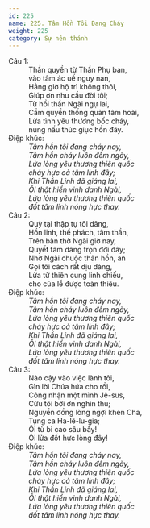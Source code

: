 ```yaml
---
id: 225
name: 225. Tâm Hồn Tôi Đang Cháy
weight: 225
category: Sự nên thánh
---
```

<dl><dt>Câu 1:</dt><dd data-verse="1">Thần quyền từ Thần Phụ ban, <br/>vào tâm ác uế nguy nan, <br/>Hằng giờ hộ trì không thôi, <br/>Giúp ơn nhu cầu đời tôi; <br/>Từ hồi thần Ngài ngự lai, <br/>Cầm quyền thống quản tâm hoài, <br/>Lửa tình yêu thương bốc cháy, <br/>nung nấu thúc giục hồn đây. </dd><dt>Điệp khúc:</dt><dd data-chorus="1"><em>Tâm hồn tôi đang cháy nay, <br/>Tâm hồn cháy luôn đêm ngày, <br/>Lửa lòng yêu thương thiên quốc <br/>cháy hực cả tâm linh đây; <br/>Khi Thần Linh đã giáng lai, <br/>Ôi thật hiển vinh danh Ngài, <br/>Lửa lòng yêu thương thiên quốc <br/>đốt tâm linh nóng hực thay. </em></dd><dt>Câu 2:</dt><dd data-verse="2"> Quỳ tại thập tự tôi dâng, <br/>Hồn linh, thể phách, tâm thần, <br/>Trên bàn thờ Ngài giờ nay, <br/>Quyết tâm dâng trọn đời đây; <br/>Nhờ Ngài chuộc thân hồn, an <br/>Gọi tôi cách rất dịu dàng, <br/>Lửa từ thiên cung linh chiếu, <br/>cho của lễ được toàn thiêu. </dd><dt>Điệp khúc:</dt><dd data-chorus="1"><em>Tâm hồn tôi đang cháy nay, <br/>Tâm hồn cháy luôn đêm ngày, <br/>Lửa lòng yêu thương thiên quốc <br/>cháy hực cả tâm linh đây; <br/>Khi Thần Linh đã giáng lai, <br/>Ôi thật hiển vinh danh Ngài, <br/>Lửa lòng yêu thương thiên quốc <br/>đốt tâm linh nóng hực thay. </em></dd><dt>Câu 3:</dt><dd data-verse="3">Nào cậy vào việc lành tôi, <br/>Gìn lời Chúa hứa cho rồi, <br/>Công nhận một mình Jê-sus, <br/>Cứu tôi bởi ơn nghìn thu; <br/>Nguyền đồng lòng ngợi khen Cha, <br/>Tụng ca Ha-lê-lu-gia; <br/>Ôi từ bi cao sâu bấy! <br/>Ôi lửa đốt hực lòng đây! </dd><dt>Điệp khúc:</dt><dd data-chorus="1"><em>Tâm hồn tôi đang cháy nay, <br/>Tâm hồn cháy luôn đêm ngày, <br/>Lửa lòng yêu thương thiên quốc <br/>cháy hực cả tâm linh đây; <br/>Khi Thần Linh đã giáng lai, <br/>Ôi thật hiển vinh danh Ngài, <br/>Lửa lòng yêu thương thiên quốc <br/>đốt tâm linh nóng hực thay. </em></dd></dl>
